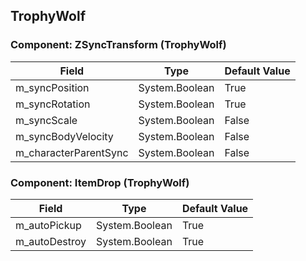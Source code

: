 ## TrophyWolf

### Component: ZSyncTransform (TrophyWolf)

|Field|Type|Default Value|
|---|---|---|
|m_syncPosition|System.Boolean|True|
|m_syncRotation|System.Boolean|True|
|m_syncScale|System.Boolean|False|
|m_syncBodyVelocity|System.Boolean|False|
|m_characterParentSync|System.Boolean|False|

### Component: ItemDrop (TrophyWolf)

|Field|Type|Default Value|
|---|---|---|
|m_autoPickup|System.Boolean|True|
|m_autoDestroy|System.Boolean|True|

